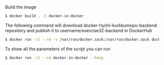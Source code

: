 Build the image
```bash
$ docker build . -t docker-in-docker
```

The following command will download docker-hy/ml-kurkkumopo-backend repository and publish it to username/exercise32-backend in DockerHub

```bash
$ docker run -it --rm -v /var/run/docker.sock:/var/run/docker.sock docker-in-docker -u <username> -t <password or token> -r docker-hy/ml-kurkkumopo-backend -n exercise32-backend
```

To show all the parameters of the script you can run
```bash
$ docker run -it --rm docker-in-docker --help
```